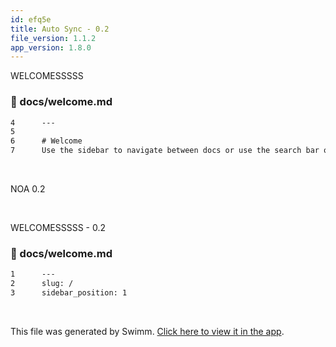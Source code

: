 ```yaml
---
id: efq5e
title: Auto Sync - 0.2
file_version: 1.1.2
app_version: 1.8.0
---
```


WELCOMESSSSS
<!-- NOTE-swimm-snippet: the lines below link your snippet to Swimm -->
### 📄 docs/welcome.md
```markdown
4      ---
5      
6      # Welcome
7      Use the sidebar to navigate between docs or use the search bar on the topbar.
```

<br/>

NOA 0.2

<br/>

WELCOMESSSSS - 0.2
<!-- NOTE-swimm-snippet: the lines below link your snippet to Swimm -->
### 📄 docs/welcome.md
```markdown
1      ---
2      slug: /
3      sidebar_position: 1
```

<br/>

This file was generated by Swimm. [Click here to view it in the app](https://swimm-web-app.web.app/repos/Z2l0aHViJTNBJTNBTm9hUmVwbyUzQSUzQU5vYW96ZXI=/docs/efq5e).
